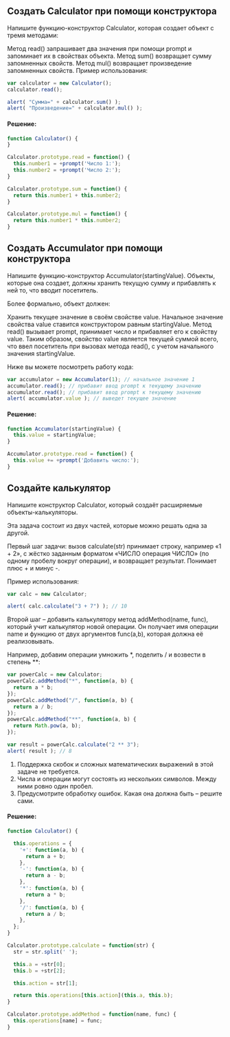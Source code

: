 ## Создать Calculator при помощи конструктора

Напишите функцию-конструктор Calculator, которая создает объект с тремя методами:

Метод read() запрашивает два значения при помощи prompt и запоминает их в свойствах объекта.
Метод sum() возвращает сумму запомненных свойств.
Метод mul() возвращает произведение запомненных свойств.
Пример использования:

```javascript
var calculator = new Calculator();
calculator.read();

alert( "Сумма=" + calculator.sum() );
alert( "Произведение=" + calculator.mul() );
```

#### Решение:

```javascript
function Calculator() {
}

Calculator.prototype.read = function() {
  this.number1 = +prompt('Число 1:');
  this.number2 = +prompt('Число 2:');
}

Calculator.prototype.sum = function() {
  return this.number1 + this.number2;
}

Calculator.prototype.mul = function() {
  return this.number1 * this.number2;
}
```

## Создать Accumulator при помощи конструктора

Напишите функцию-конструктор Accumulator(startingValue). Объекты, которые она создает, должны хранить текущую сумму и прибавлять к ней то, что вводит посетитель.

Более формально, объект должен:

Хранить текущее значение в своём свойстве value. Начальное значение свойства value ставится конструктором равным startingValue.
Метод read() вызывает prompt, принимает число и прибавляет его к свойству value.
Таким образом, свойство value является текущей суммой всего, что ввел посетитель при вызовах метода read(), с учетом начального значения startingValue.

Ниже вы можете посмотреть работу кода:

```javascript
var accumulator = new Accumulator(1); // начальное значение 1
accumulator.read(); // прибавит ввод prompt к текущему значению
accumulator.read(); // прибавит ввод prompt к текущему значению
alert( accumulator.value ); // выведет текущее значение
```

#### Решение:

```javascript
function Accumulator(startingValue) {
  this.value = startingValue;
}

Accumulator.prototype.read = function() {
  this.value += +prompt('Добавить число:');
}
```

## Создайте калькулятор

Напишите конструктор Calculator, который создаёт расширяемые объекты-калькуляторы.

Эта задача состоит из двух частей, которые можно решать одна за другой.

Первый шаг задачи: вызов calculate(str) принимает строку, например «1 + 2», с жёстко заданным форматом «ЧИСЛО операция ЧИСЛО» (по одному пробелу вокруг операции), и возвращает результат. Понимает плюс + и минус -.

Пример использования:

```javascript
var calc = new Calculator;

alert( calc.calculate("3 + 7") ); // 10
```

Второй шаг – добавить калькулятору метод addMethod(name, func), который учит калькулятор новой операции. Он получает имя операции name и функцию от двух аргументов func(a,b), которая должна её реализовывать.

Например, добавим операции умножить *, поделить / и возвести в степень **:

```javascript
var powerCalc = new Calculator;
powerCalc.addMethod("*", function(a, b) {
  return a * b;
});
powerCalc.addMethod("/", function(a, b) {
  return a / b;
});
powerCalc.addMethod("**", function(a, b) {
  return Math.pow(a, b);
});

var result = powerCalc.calculate("2 ** 3");
alert( result ); // 8
```

1. Поддержка скобок и сложных математических выражений в этой задаче не требуется.
2. Числа и операции могут состоять из нескольких символов. Между ними ровно один пробел.
3. Предусмотрите обработку ошибок. Какая она должна быть – решите сами.

#### Решение:

```javascript
function Calculator() {

  this.operations = {
    '+': function(a, b) {
      return a + b;
    },
    '-': function(a, b) {
      return a - b;
    },
    '*': function(a, b) {
      return a * b;
    },
    '/': function(a, b) {
      return a / b;
    },
  };
}

Calculator.prototype.calculate = function(str) {
  str = str.split(' ');

  this.a = +str[0];
  this.b = +str[2];

  this.action = str[1];

  return this.operations[this.action](this.a, this.b);
}

Calculator.prototype.addMethod = function(name, func) {
  this.operations[name] = func;
}
```
